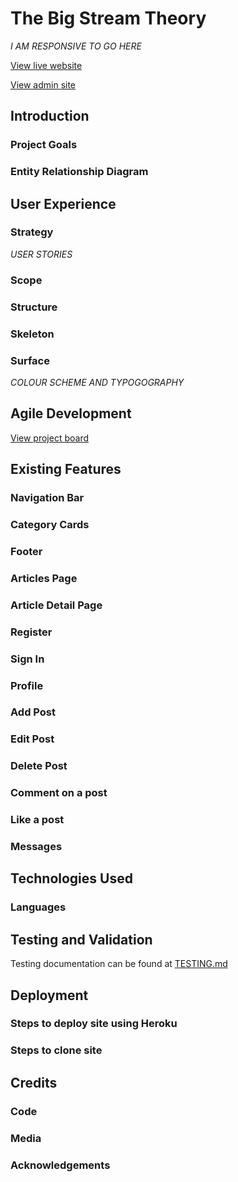 # The Big Stream Theory

*I AM RESPONSIVE TO GO HERE*

[View live website](https://the-big-stream-theory-92a5f2837220.herokuapp.com/)

[View admin site](https://the-big-stream-theory-92a5f2837220.herokuapp.com/admin/login/?next=/admin/)


## Introduction
 
### Project Goals

### Entity Relationship Diagram

## User Experience

### Strategy

*USER STORIES*

### Scope

### Structure

### Skeleton

### Surface

*COLOUR SCHEME AND TYPOGOGRAPHY*

## Agile Development

[View project board](https://github.com/users/Lornavav/projects/4)

## Existing Features

### Navigation Bar

### Category Cards

### Footer

### Articles Page

### Article Detail Page

### Register

### Sign In

### Profile

### Add Post

### Edit Post

### Delete Post

### Comment on a post

### Like a post

### Messages

## Technologies Used

### Languages

## Testing and Validation

Testing documentation can be found at [TESTING.md](Testing.md)

## Deployment

### Steps to deploy site using Heroku

### Steps to clone site

## Credits

### Code

### Media

### Acknowledgements